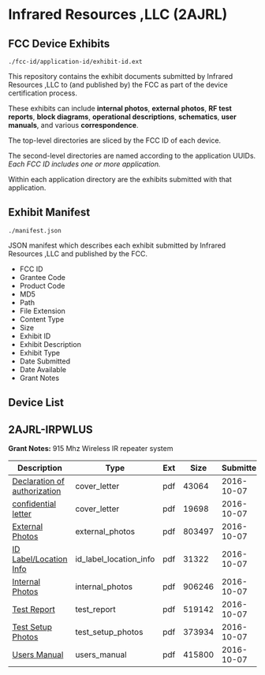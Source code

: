 # Infrared Resources ,LLC (2AJRL)
## FCC Device Exhibits

```
./fcc-id/application-id/exhibit-id.ext
```

This repository contains the exhibit documents submitted by Infrared Resources ,LLC to (and published by) the FCC as part of the device certification process.

These exhibits can include **internal photos**, **external photos**, **RF test reports**, **block diagrams**, **operational descriptions**, **schematics**, **user manuals**, and various **correspondence**.

The top-level directories are sliced by the FCC ID of each device.

The second-level directories are named according to the application UUIDs. *Each FCC ID includes one or more application.*

Within each application directory are the exhibits submitted with that application. 

## Exhibit Manifest

```
./manifest.json
```

JSON manifest which describes each exhibit submitted by Infrared Resources ,LLC and published by the FCC.

- FCC ID
- Grantee Code
- Product Code
- MD5
- Path
- File Extension
- Content Type
- Size
- Exhibit ID
- Exhibit Description
- Exhibit Type
- Date Submitted
- Date Available
- Grant Notes

## Device List
## 2AJRL-IRPWLUS
**Grant Notes:** 915 Mhz Wireless IR repeater system

| Description | Type | Ext | Size | Submitted | Available |
| ----------- | ---- | --- | ---- | --------- | --------- |
| [Declaration of authorization](2AJRL-IRPWLUS/b190a1de89f00c8ad924463a34c3e403/3157354.pdf) | cover_letter | pdf | 43064 | 2016-10-07 | 2016-10-07 |
| [confidential letter](2AJRL-IRPWLUS/b190a1de89f00c8ad924463a34c3e403/3157355.pdf) | cover_letter | pdf | 19698 | 2016-10-07 | 2016-10-07 |
| [External Photos](2AJRL-IRPWLUS/b190a1de89f00c8ad924463a34c3e403/3157359.pdf) | external_photos | pdf | 803497 | 2016-10-07 | 2016-10-07 |
| [ID Label/Location Info](2AJRL-IRPWLUS/b190a1de89f00c8ad924463a34c3e403/3157358.pdf) | id_label_location_info | pdf | 31322 | 2016-10-07 | 2016-10-07 |
| [Internal Photos](2AJRL-IRPWLUS/b190a1de89f00c8ad924463a34c3e403/3157360.pdf) | internal_photos | pdf | 906246 | 2016-10-07 | 2016-10-07 |
| [Test Report](2AJRL-IRPWLUS/b190a1de89f00c8ad924463a34c3e403/3157356.pdf) | test_report | pdf | 519142 | 2016-10-07 | 2016-10-07 |
| [Test Setup Photos](2AJRL-IRPWLUS/b190a1de89f00c8ad924463a34c3e403/3157361.pdf) | test_setup_photos | pdf | 373934 | 2016-10-07 | 2016-10-07 |
| [Users Manual](2AJRL-IRPWLUS/b190a1de89f00c8ad924463a34c3e403/3157357.pdf) | users_manual | pdf | 415800 | 2016-10-07 | 2016-10-07 |
